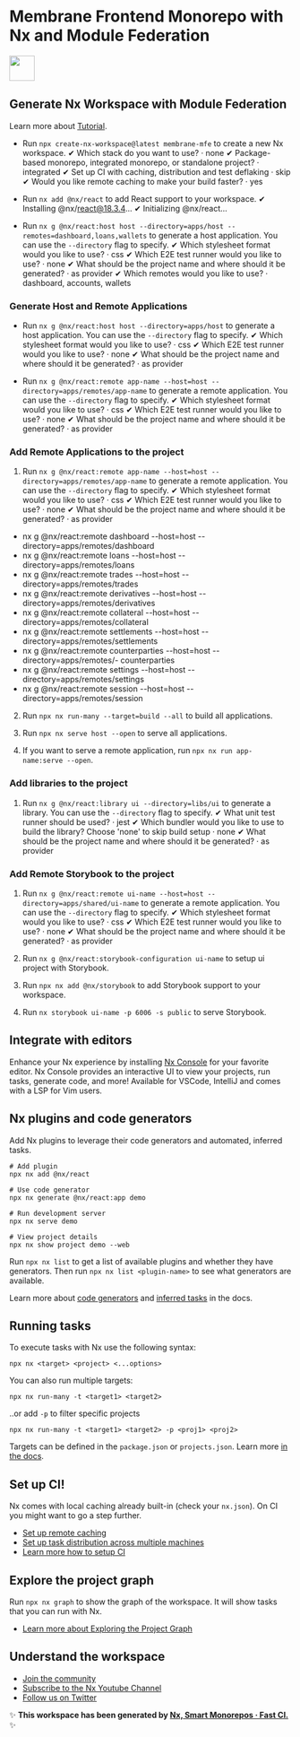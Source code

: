 # Membrane Frontend Monorepo with Nx and Module Federation

<a alt="Nx logo" href="https://nx.dev" target="_blank" rel="noreferrer"><img src="https://raw.githubusercontent.com/nrwl/nx/master/images/nx-logo.png" width="45"></a>

## Generate Nx Workspace with Module Federation

Learn more about [Tutorial](https://nx.dev/concepts/module-federation/faster-builds-with-module-federation).

- Run `npx create-nx-workspace@latest membrane-mfe` to create a new Nx workspace.
  ✔ Which stack do you want to use? · none
  ✔ Package-based monorepo, integrated monorepo, or standalone project? · integrated
  ✔ Set up CI with caching, distribution and test deflaking · skip
  ✔ Would you like remote caching to make your build faster? · yes

- Run `nx add @nx/react` to add React support to your workspace.
  ✔ Installing @nx/react@18.3.4...
  ✔ Initializing @nx/react...

- Run `nx g @nx/react:host host --directory=apps/host --remotes=dashboard,loans,wallets` to generate a host application. You can use the `--directory` flag to specify.
  ✔ Which stylesheet format would you like to use? · css
  ✔ Which E2E test runner would you like to use? · none
  ✔ What should be the project name and where should it be generated? · as provider
  ✔ Which remotes would you like to use? · dashboard, accounts, wallets

### Generate Host and Remote Applications

- Run `nx g @nx/react:host host --directory=apps/host` to generate a host application. You can use the `--directory` flag to specify.
  ✔ Which stylesheet format would you like to use? · css
  ✔ Which E2E test runner would you like to use? · none
  ✔ What should be the project name and where should it be generated? · as provider

- Run `nx g @nx/react:remote app-name --host=host --directory=apps/remotes/app-name` to generate a remote application. You can use the `--directory` flag to specify.
  ✔ Which stylesheet format would you like to use? · css
  ✔ Which E2E test runner would you like to use? · none
  ✔ What should be the project name and where should it be generated? · as provider

### Add Remote Applications to the project

1. Run `nx g @nx/react:remote app-name --host=host --directory=apps/remotes/app-name` to generate a remote application. You can use the `--directory` flag to specify.
   ✔ Which stylesheet format would you like to use? · css
   ✔ Which E2E test runner would you like to use? · none
   ✔ What should be the project name and where should it be generated? · as provider

- nx g @nx/react:remote dashboard --host=host --directory=apps/remotes/dashboard
- nx g @nx/react:remote loans --host=host --directory=apps/remotes/loans
- nx g @nx/react:remote trades --host=host --directory=apps/remotes/trades
- nx g @nx/react:remote derivatives --host=host --directory=apps/remotes/derivatives
- nx g @nx/react:remote collateral --host=host --directory=apps/remotes/collateral
- nx g @nx/react:remote settlements --host=host --directory=apps/remotes/settlements
- nx g @nx/react:remote counterparties --host=host --directory=apps/remotes/- counterparties
- nx g @nx/react:remote settings --host=host --directory=apps/remotes/settings
- nx g @nx/react:remote session --host=host --directory=apps/remotes/session

2. Run `npx nx run-many --target=build --all` to build all applications.

3. Run `npx nx serve host --open` to serve all applications.

4. If you want to serve a remote application, run `npx nx run app-name:serve --open`.

### Add libraries to the project

1. Run `nx g @nx/react:library ui --directory=libs/ui` to generate a library. You can use the `--directory` flag to specify.
   ✔ What unit test runner should be used? · jest
   ✔ Which bundler would you like to use to build the library? Choose 'none' to skip build setup · none
   ✔ What should be the project name and where should it be generated? · as provider

### Add Remote Storybook to the project

1. Run `nx g @nx/react:remote ui-name --host=host --directory=apps/shared/ui-name` to generate a remote application. You can use the `--directory` flag to specify.
   ✔ Which stylesheet format would you like to use? · css
   ✔ Which E2E test runner would you like to use? · none
   ✔ What should be the project name and where should it be generated? · as provider

2. Run `nx g @nx/react:storybook-configuration ui-name` to setup ui project with Storybook.

3. Run `npx nx add @nx/storybook` to add Storybook support to your workspace.

4. Run `nx storybook ui-name -p 6006 -s public` to serve Storybook.

## Integrate with editors

Enhance your Nx experience by installing [Nx Console](https://nx.dev/nx-console) for your favorite editor. Nx Console
provides an interactive UI to view your projects, run tasks, generate code, and more! Available for VSCode, IntelliJ and
comes with a LSP for Vim users.

## Nx plugins and code generators

Add Nx plugins to leverage their code generators and automated, inferred tasks.

```
# Add plugin
npx nx add @nx/react

# Use code generator
npx nx generate @nx/react:app demo

# Run development server
npx nx serve demo

# View project details
npx nx show project demo --web
```

Run `npx nx list` to get a list of available plugins and whether they have generators. Then run `npx nx list <plugin-name>` to see what generators are available.

Learn more about [code generators](https://nx.dev/features/generate-code) and [inferred tasks](https://nx.dev/concepts/inferred-tasks) in the docs.

## Running tasks

To execute tasks with Nx use the following syntax:

```
npx nx <target> <project> <...options>
```

You can also run multiple targets:

```
npx nx run-many -t <target1> <target2>
```

..or add `-p` to filter specific projects

```
npx nx run-many -t <target1> <target2> -p <proj1> <proj2>
```

Targets can be defined in the `package.json` or `projects.json`. Learn more [in the docs](https://nx.dev/features/run-tasks).

## Set up CI!

Nx comes with local caching already built-in (check your `nx.json`). On CI you might want to go a step further.

- [Set up remote caching](https://nx.dev/features/share-your-cache)
- [Set up task distribution across multiple machines](https://nx.dev/nx-cloud/features/distribute-task-execution)
- [Learn more how to setup CI](https://nx.dev/recipes/ci)

## Explore the project graph

Run `npx nx graph` to show the graph of the workspace.
It will show tasks that you can run with Nx.

- [Learn more about Exploring the Project Graph](https://nx.dev/core-features/explore-graph)

## Understand the workspace

- [Join the community](https://nx.dev/community)
- [Subscribe to the Nx Youtube Channel](https://www.youtube.com/@nxdevtools)
- [Follow us on Twitter](https://twitter.com/nxdevtools)

✨ **This workspace has been generated by [Nx, Smart Monorepos · Fast CI.](https://nx.dev)** ✨

